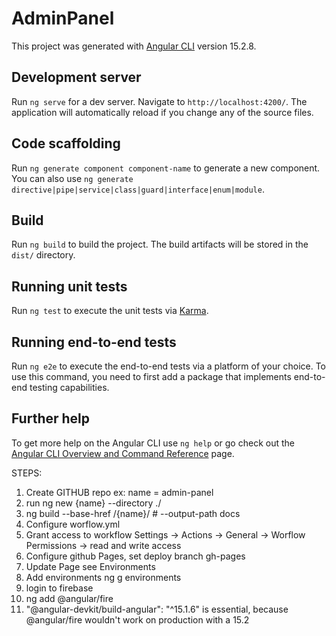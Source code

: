 # AdminPanel

This project was generated with [Angular CLI](https://github.com/angular/angular-cli) version 15.2.8.

## Development server

Run `ng serve` for a dev server. Navigate to `http://localhost:4200/`. The application will automatically reload if you change any of the source files.

## Code scaffolding

Run `ng generate component component-name` to generate a new component. You can also use `ng generate directive|pipe|service|class|guard|interface|enum|module`.

## Build

Run `ng build` to build the project. The build artifacts will be stored in the `dist/` directory.

## Running unit tests

Run `ng test` to execute the unit tests via [Karma](https://karma-runner.github.io).

## Running end-to-end tests

Run `ng e2e` to execute the end-to-end tests via a platform of your choice. To use this command, you need to first add a package that implements end-to-end testing capabilities.

## Further help

To get more help on the Angular CLI use `ng help` or go check out the [Angular CLI Overview and Command Reference](https://angular.io/cli) page.

STEPS:
1. Create GITHUB repo ex: name = admin-panel
2. run ng new {name} --directory ./
3. ng build --base-href /{name}/ # --output-path docs
4. Configure worflow.yml
5. Grant access to workflow Settings -> Actions -> General -> Worflow Permissions -> read and write access
6. Configure github Pages, set deploy branch gh-pages
7. Update Page see Environments
8. Add environments ng g environments
9. login to firebase
10. ng add @angular/fire
11. "@angular-devkit/build-angular": "^15.1.6" is essential, because @angular/fire wouldn't work on production with a 15.2
